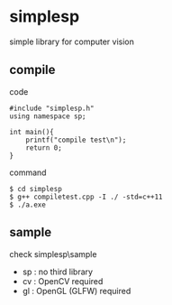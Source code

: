 ﻿# simplesp

simple library for computer vision


## compile
code
```
#include "simplesp.h"
using namespace sp;
     
int main(){
    printf("compile test\n");
    return 0;
}
```

command
```
$ cd simplesp
$ g++ compiletest.cpp -I ./ -std=c++11
$ ./a.exe
```


## sample
check simplesp\sample
- sp : no third library
- cv : OpenCV required
- gl : OpenGL (GLFW) required